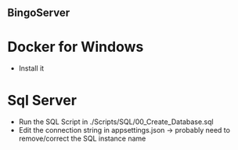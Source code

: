 ## BingoServer

# Docker for Windows
- Install it

# Sql Server
- Run the SQL Script in ./Scripts/SQL/00_Create_Database.sql
- Edit the connection string in appsettings.json -> probably need to remove/correct the SQL instance name


